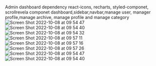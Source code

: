 Admin dashboard
dependency react-icons, recharts, styled-componet, scrollrevela
componet dashboard,sidebar,navbar,manage user, manager profile,manage archive, manage profile and manage category
![Screen Shot 2022-10-08 at 09 54 47](https://user-images.githubusercontent.com/52881874/194694284-b9c1d077-a095-4c05-8bba-85c19e7153dc.png)
![Screen Shot 2022-10-08 at 09 54 40](https://user-images.githubusercontent.com/52881874/194694286-aad73a89-fd15-4baa-8f5f-99b06f227664.png)
![Screen Shot 2022-10-08 at 09 54 32](https://user-images.githubusercontent.com/52881874/194694287-42d58d92-3eae-4f28-b622-93cbe4485603.png)
![Screen Shot 2022-10-08 at 09 57 11](https://user-images.githubusercontent.com/52881874/194694504-0e91cc35-35d7-436b-a702-096483bd4c92.png)
![Screen Shot 2022-10-08 at 09 57 16](https://user-images.githubusercontent.com/52881874/194694505-8a9fffd3-6d54-4c20-8312-711b6332581e.png)
![Screen Shot 2022-10-08 at 09 57 26](https://user-images.githubusercontent.com/52881874/194694506-d125a27e-288a-4f53-86f0-acdeaea09632.png)
![Screen Shot 2022-10-08 at 09 54 47](https://user-images.githubusercontent.com/52881874/194694509-c64e6912-1520-485c-b06c-d1610545ffda.png)
![Screen Shot 2022-10-08 at 09 54 40](https://user-images.githubusercontent.com/52881874/194694510-163df973-ecfc-4a0d-9867-5560fef39703.png)



